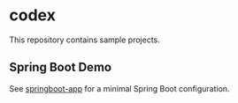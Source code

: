 # codex

This repository contains sample projects.

## Spring Boot Demo

See [springboot-app](springboot-app) for a minimal Spring Boot configuration.
